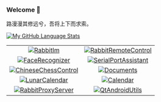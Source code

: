 ### Welcome 👋

路漫漫其修远兮，吾将上下而求索。

[![My GitHub Language Stats](https://github-readme-stats.vercel.app/api?username=KangLin&show_icons=true&count_private=true&theme=tokyonight&hide_border=true)](https://github.com/KangLin)

|      |      |
|:----:|:----:|
|[![RabbitIm](https://github-readme-stats.vercel.app/api/pin/?username=KangLin&repo=RabbitIm)](https://github.com/KangLin/RabbitIm)|[![RabbitRemoteControl](https://github-readme-stats.vercel.app/api/pin/?username=KangLin&repo=RabbitRemoteControl)](https://github.com/KangLin/RabbitRemoteControl)|
|[![FaceRecognizer](https://github-readme-stats.vercel.app/api/pin/?username=KangLin&repo=FaceRecognizer)](https://github.com/KangLin/FaceRecognizer)|[![SerialPortAssistant](https://github-readme-stats.vercel.app/api/pin/?username=KangLin&repo=SerialPortAssistant)](https://github.com/KangLin/SerialPortAssistant)|
|[![ChineseChessControl](https://github-readme-stats.vercel.app/api/pin/?username=KangLin&repo=ChineseChessControl)](https://github.com/KangLin/ChineseChessControl)|[![Documents](https://github-readme-stats.vercel.app/api/pin/?username=KangLin&repo=Documents)](https://github.com/KangLin/Documents)|
|[![LunarCalendar](https://github-readme-stats.vercel.app/api/pin/?username=KangLin&repo=LunarCalendar)](https://github.com/KangLin/LunarCalendar)|[![Calendar](https://github-readme-stats.vercel.app/api/pin/?username=KangLin&repo=Calendar)](https://github.com/KangLin/Calendar)|
|[![RabbitProxyServer](https://github-readme-stats.vercel.app/api/pin/?username=KangLin&repo=RabbitProxyServer)](https://github.com/KangLin/RabbitProxyServer)|[![QtAndroidUtils](https://github-readme-stats.vercel.app/api/pin/?username=KangLin&repo=QtAndroidUtils)](https://github.com/KangLin/QtAndroidUtils)|

<!--

[![My GitHub Language Stats](https://github-readme-stats.vercel.app/api/top-langs/?username=KangLin&langs_count=5&theme=tokyonight)](https://github.com/KangLin)


**KangLin/KangLin** is a ✨ _special_ ✨ repository because its `README.md` (this file) appears on your GitHub profile.

Here are some ideas to get you started:

- 🔭 I’m currently working on ...
- 🌱 I’m currently learning ...
- 👯 I’m looking to collaborate on ...
- 🤔 I’m looking for help with ...
- 💬 Ask me about ...
- 📫 How to reach me: ...
- 😄 Pronouns: ...
- ⚡ Fun fact: ...
-->
